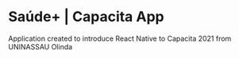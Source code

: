 # Saúde+ | Capacita App

Application created to introduce React Native to Capacita 2021 from UNINASSAU Olinda
